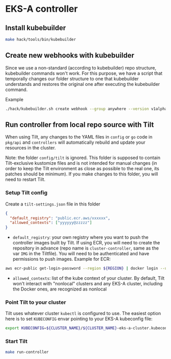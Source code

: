 # EKS-A controller

## Install kubebuilder
```sh
make hack/tools/bin/kubebuilder
```

## Create new webhooks with kubebuilder
Since we use a non-standard (according to kubebuilder) repo structure, kubebuilder commands won't work. For this purpose, we have a script that temporally changes our folder structure to one that kubebuilder understands and restores the original one after executing the kubebuilder command.

Example
```sh
./hack/kubebuilder.sh create webhook --group anywhere --version v1alpha1 --programmatic-validation --kind WhateverKind
```

## Run controller from local repo source with Tilt
When using Tilt, any changes to the YAML files in `config` or `go` code in `pkg/api` and `controllers` will automatically rebuild and update your resources in the cluster.

Note: the folder `config/tilt` is ignored. This folder is supposed to contain Tilt-exclusive kustomize files and is not intended for manual changes (in order to keep the Tilt environment as close as possible to the real one, its patches should be minimum). If you make changes to this folder, you will need to restart Tilt.
### Setup Tilt config
Create a `tilt-settings.json` file in this folder
```json
{
  "default_registry": "public.ecr.aws/xxxxxx",
  "allowed_contexts": ["yyyyyy@zzzzz"]
}
```
* `default_registry`: your own registry where you want to push the controller images built by Tilt. If using ECR, you will need to create the repository in advance (repo name is `cluster-controller`, same as the var `IMG` in the Tiltfile). You will need to be authenticated and have permissions to push images. Example for ECR:
```sh
aws ecr-public get-login-password --region ${REGION} | docker login --username AWS --password-stdin public.ecr.aws/${REGISTRY_ALIAS}
```
* `allowed_contexts`: list of the kube context of your cluster. By default, Tilt won't interact with "nonlocal" clusters and any EKS-A cluster, including the Docker ones, are recognized as nonlocal
### Point Tilt to your cluster
Tilt uses whatever cluster `kubectl` is configured to use. The easiest option here is to set `KUBECONFIG` envar pointing to your EKS-A kubeconfig file:

```sh
export KUBECONFIG=${CLUSTER_NAME}/${CLUSTER_NAME}-eks-a-cluster.kubeconfig
```

### Start Tilt
```sh
make run-controller
```
